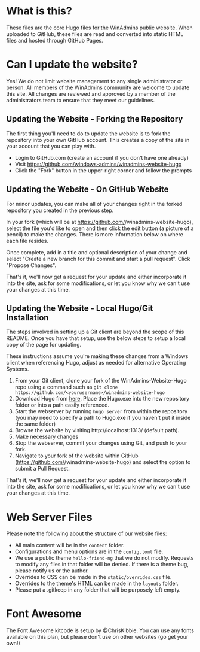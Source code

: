 # What is this?

These files are the core Hugo files for the WinAdmins public website.  When uploaded to GitHub, these files are read and converted into static HTML files and hosted through GitHub Pages.

# Can I update the website?

Yes!  We do not limit website management to any single administrator or person.  All members of the WinAdmins community are welcome to update this site.  All changes are reviewed and approved by a member of the administrators team to ensure that they meet our guidelines.

## Updating the Website - Forking the Repository

The first thing you'll need to do to update the website is to fork the repository into your own GitHub account.  This creates a copy of the site in your account that you can play with.

- Login to GitHub.com (create an account if you don't have one already)
- Visit https://github.com/windows-admins/winadmins-website-hugo
- Click the "Fork" button in the upper-right corner and follow the prompts

## Updating the Website - On GitHub Website

For minor updates, you can make all of your changes right in the forked repository you created in the previous step.

In your fork (which will be at https://github.com/<yourusername>/winadmins-website-hugo), select the file you'd like to open and then click the edit button (a picture of a pencil) to make the changes.  There is more information below on where each file resides.

Once complete, add in a title and optional description of your change and select "Create a new branch for this commit and start a pull request".  Click "Propose Changes".

That's it, we'll now get a request for your update and either incorporate it into the site, ask for some modifications, or let you know why we can't use your changes at this time.

## Updating the Website - Local Hugo/Git Installation

The steps involved in setting up a Git client are beyond the scope of this README.  Once you have that setup, use the below steps to setup a local copy of the page for updating.

These instructions assume you're making these changes from a Windows client when referencing Hugo, adjust as needed for alternative Operating Systems.

1. From your Git client, clone your fork of the WinAdmins-Website-Hugo repo using a command such as `git clone https://github.com/<yourusername>/winadmins-website-hugo`
2. Download Hugo from [here](https://github.com/gohugoio/hugo/releases).  Place the Hugo.exe into the new repository folder or into a path easily referenced.
3. Start the webserver by running `hugo server` from within the repository (you may need to specify a path to Hugo.exe if you haven't put it inside the same folder)
4. Browse the website by visiting http://localhost:1313/ (default path).
5. Make necessary changes
6. Stop the webserver, commit your changes using Git, and push to your fork.
7. Navigate to your fork of the website within GitHub (https://github.com/<yourusername>/winadmins-website-hugo) and select the option to submit a Pull Request.

That's it, we'll now get a request for your update and either incorporate it into the site, ask for some modifications, or let you know why we can't use your changes at this time.

# Web Server Files

Please note the following about the structure of our website files:

- All main content will be in the `content` folder.
- Configurations and menu options are in the `config.toml` file.
- We use a public theme `hello-friend-ng` that we do not modify.  Requests to modify any files in that folder will be denied. If there is a theme bug, please notify us or the author.
- Overrides to CSS can be made in the `static/overrides.css` file.
- Overrides to the theme's HTML can be made in the `layouts` folder.
- Please put a .gitkeep in any folder that will be purposely left empty.

# Font Awesome

The Font Awesome kitcode is setup by @ChrisKibble.  You can use any fonts available on this plan, but please don't use on other websites (go get your own!)